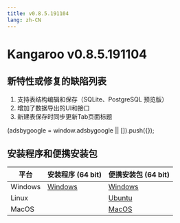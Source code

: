 ```yaml
---
title: v0.8.5.191104
lang: zh-CN
---
```


# Kangaroo v0.8.5.191104


## 新特性或修复的缺陷列表
1. 支持表结构编辑和保存（SQLite、PostgreSQL 预览版）
2. 增加了数据导出的UI和接口
3. 新建表保存时同步更新Tab页面标题

<div>
    <script2 type="text/javascript" async="true" src="https://pagead2.googlesyndication.com/pagead/js/adsbygoogle.js" />
    <ins class="adsbygoogle"
        style="display:block; text-align:center;"
        data-ad-layout="in-article"
        data-ad-format="fluid"
        data-ad-client="ca-pub-3975819313740938"
        data-ad-slot="6760827895"></ins>
    <script2 type="text/javascript">
        (adsbygoogle = window.adsbygoogle || []).push({});
    </script2>
</div>

## 安装程序和便携安装包 <Badge text="链接已失效" type="warning"/>

| 平台          | 安装程序 (64 bit) | 便携安装包 (64 bit)  |
|-------------------|-------------------|-------------------|
| Windows | [Windows](https://github.com/dbkangaroo/kangaroo/releases/download/v0.8.5.191104/Kangaroo_0.8.5.191104_win64.exe) | [Windows](https://github.com/dbkangaroo/kangaroo/releases/download/v0.8.5.191104/Kangaroo_0.8.5.191104_win64.7z) |
| Linux |  | [Ubuntu](https://github.com/dbkangaroo/kangaroo/releases/download/v0.8.5.191104/Kangaroo_0.8.5.191104_ubuntu.zip) |
| MacOS |  | [MacOS](https://github.com/dbkangaroo/kangaroo/releases/download/v0.8.5.191104/Kangaroo_0.8.5.191104_macos.zip) |
